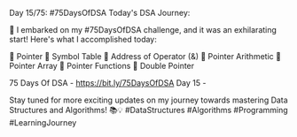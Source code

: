 Day 15/75: #75DaysOfDSA
Today's DSA Journey:

🚀 I embarked on my #75DaysOfDSA challenge, and it was an exhilarating start! Here's what I accomplished today:

🔸️ Pointer
🔸️ Symbol Table
🔸️ Address of Operator (&)
🔸️ Pointer Arithmetic
🔸️ Pointer Array
🔸️ Pointer Functions
🔸️ Double Pointer

75 Days Of DSA - https://bit.ly/75DaysOfDSA
Day 15 - 

Stay tuned for more exciting updates on my journey towards mastering Data Structures and Algorithms! 📚💡 #DataStructures #Algorithms #Programming #LearningJourney
